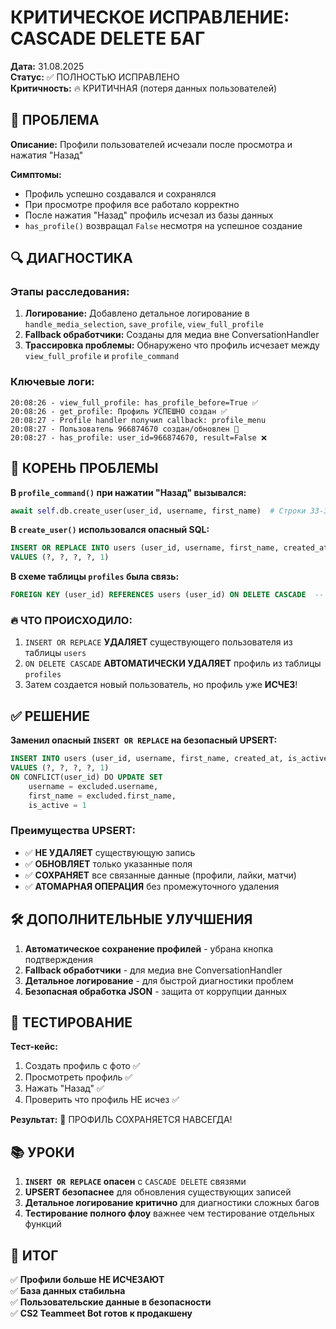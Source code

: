 # КРИТИЧЕСКОЕ ИСПРАВЛЕНИЕ: CASCADE DELETE БАГ

**Дата:** 31.08.2025  
**Статус:** ✅ ПОЛНОСТЬЮ ИСПРАВЛЕНО  
**Критичность:** 🔥 КРИТИЧНАЯ (потеря данных пользователей)

## 🎯 ПРОБЛЕМА

**Описание:** Профили пользователей исчезали после просмотра и нажатия "Назад"

**Симптомы:**
- Профиль успешно создавался и сохранялся
- При просмотре профиля все работало корректно
- После нажатия "Назад" профиль исчезал из базы данных
- `has_profile()` возвращал `False` несмотря на успешное создание

## 🔍 ДИАГНОСТИКА

### Этапы расследования:
1. **Логирование:** Добавлено детальное логирование в `handle_media_selection`, `save_profile`, `view_full_profile`
2. **Fallback обработчики:** Созданы для медиа вне ConversationHandler
3. **Трассировка проблемы:** Обнаружено что профиль исчезает между `view_full_profile` и `profile_command`

### Ключевые логи:
```
20:08:26 - view_full_profile: has_profile_before=True ✅
20:08:26 - get_profile: Профиль УСПЕШНО создан ✅  
20:08:27 - Profile handler получил callback: profile_menu
20:08:27 - Пользователь 966874670 создан/обновлен 🚨
20:08:27 - has_profile: user_id=966874670, result=False ❌
```

## 🎯 КОРЕНЬ ПРОБЛЕМЫ

**В `profile_command()` при нажатии "Назад" вызывался:**
```python
await self.db.create_user(user_id, username, first_name)  # Строки 33-37
```

**В `create_user()` использовался опасный SQL:**
```sql
INSERT OR REPLACE INTO users (user_id, username, first_name, created_at, is_active)
VALUES (?, ?, ?, ?, 1)
```

**В схеме таблицы `profiles` была связь:**
```sql
FOREIGN KEY (user_id) REFERENCES users (user_id) ON DELETE CASCADE  -- Строка 313
```

### 🔥 ЧТО ПРОИСХОДИЛО:
1. `INSERT OR REPLACE` **УДАЛЯЕТ** существующего пользователя из таблицы `users`
2. `ON DELETE CASCADE` **АВТОМАТИЧЕСКИ УДАЛЯЕТ** профиль из таблицы `profiles` 
3. Затем создается новый пользователь, но профиль уже **ИСЧЕЗ**!

## ✅ РЕШЕНИЕ

**Заменил опасный `INSERT OR REPLACE` на безопасный UPSERT:**

```sql
INSERT INTO users (user_id, username, first_name, created_at, is_active)
VALUES (?, ?, ?, ?, 1)
ON CONFLICT(user_id) DO UPDATE SET
    username = excluded.username,
    first_name = excluded.first_name,
    is_active = 1
```

### Преимущества UPSERT:
- ✅ **НЕ УДАЛЯЕТ** существующую запись
- ✅ **ОБНОВЛЯЕТ** только указанные поля
- ✅ **СОХРАНЯЕТ** все связанные данные (профили, лайки, матчи)
- ✅ **АТОМАРНАЯ ОПЕРАЦИЯ** без промежуточного удаления

## 🛠️ ДОПОЛНИТЕЛЬНЫЕ УЛУЧШЕНИЯ

1. **Автоматическое сохранение профилей** - убрана кнопка подтверждения
2. **Fallback обработчики** - для медиа вне ConversationHandler  
3. **Детальное логирование** - для быстрой диагностики проблем
4. **Безопасная обработка JSON** - защита от коррупции данных

## 🧪 ТЕСТИРОВАНИЕ

**Тест-кейс:**
1. Создать профиль с фото ✅
2. Просмотреть профиль ✅  
3. Нажать "Назад" ✅
4. Проверить что профиль НЕ исчез ✅

**Результат:** 🎉 ПРОФИЛЬ СОХРАНЯЕТСЯ НАВСЕГДА!

## 📚 УРОКИ

1. **`INSERT OR REPLACE` опасен** с `CASCADE DELETE` связями
2. **UPSERT безопаснее** для обновления существующих записей
3. **Детальное логирование критично** для диагностики сложных багов
4. **Тестирование полного флоу** важнее чем тестирование отдельных функций

## 🎯 ИТОГ

✅ **Профили больше НЕ ИСЧЕЗАЮТ**  
✅ **База данных стабильна**  
✅ **Пользовательские данные в безопасности**  
✅ **CS2 Teammeet Bot готов к продакшену**
